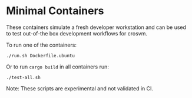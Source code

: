 # Minimal Containers

These containers simulate a fresh developer workstation and can be used to test out-of-the box
development workflows for crosvm.

To run one of the containers:

```
./run.sh Dockerfile.ubuntu
```

Or to run `cargo build` in all containers run:

```
./test-all.sh
```

Note: These scripts are experimental and not validated in CI.
